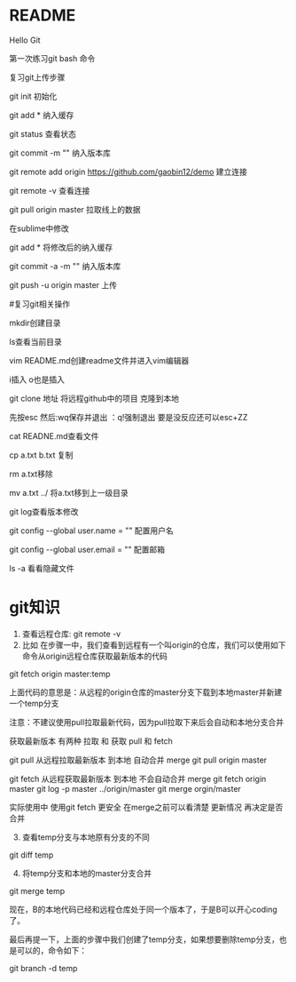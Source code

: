 # README

Hello Git

第一次练习git bash 命令

复习git上传步骤

git init 初始化

git add * 纳入缓存

git status 查看状态

git commit -m "" 纳入版本库

git remote add origin https://github.com/gaobin12/demo 建立连接

git remote -v 查看连接

git pull origin master 拉取线上的数据

在sublime中修改 

git add * 将修改后的纳入缓存

git commit -a -m "" 纳入版本库

git push -u origin master 上传

#复习git相关操作

mkdir创建目录 

ls查看当前目录

vim README.md创建readme文件并进入vim编辑器

i插入 o也是插入

git clone 地址 将远程github中的项目 克隆到本地

先按esc 然后:wq保存并退出 ：q!强制退出  要是没反应还可以esc+ZZ

cat READNE.md查看文件

cp a.txt b.txt 复制

rm a.txt移除

mv a.txt ../ 将a.txt移到上一级目录

git log查看版本修改

git config --global user.name = "" 配置用户名

git config --global user.email = "" 配置邮箱

ls -a 看看隐藏文件

# git知识

1. 查看远程仓库:
git remote -v
2. 比如 在步骤一中，我们查看到远程有一个叫origin的仓库，我们可以使用如下命令从origin远程仓库获取最新版本的代码

git fetch origin master:temp

上面代码的意思是：从远程的origin仓库的master分支下载到本地master并新建一个temp分支

注意：不建议使用pull拉取最新代码，因为pull拉取下来后会自动和本地分支合并

获取最新版本  有两种  拉取 和 获取 pull 和 fetch

git  pull     从远程拉取最新版本 到本地  自动合并 merge            git pull origin master

git  fetch   从远程获取最新版本 到本地   不会自动合并 merge    git fetch  origin master       git log  -p master ../origin/master     git merge orgin/master

实际使用中  使用git fetch 更安全    在merge之前可以看清楚 更新情况  再决定是否合并

3. 查看temp分支与本地原有分支的不同

git diff temp

4. 将temp分支和本地的master分支合并

git merge temp

现在，B的本地代码已经和远程仓库处于同一个版本了，于是B可以开心coding了。

最后再提一下，上面的步骤中我们创建了temp分支，如果想要删除temp分支，也是可以的，命令如下：

git branch -d temp
